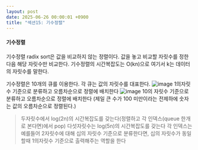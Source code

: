 ```yaml
---
layout: post
date: 2025-06-26 00:00:01 +0900
title: "섹션15: 기수정렬"
---
```

#### 기수정렬
기수정렬 radix sort은 값을 비교하지 않는 정렬이다. 값을 놓고 비교할 자릿수를 정한 다음 해당 자릿수만 비교한다. 
기수정렬의 시간복잡도는 O(kn)으로 여기서 k는 데이터의 자릿수를 말한다. 

기수정렬은 10개의 큐를 이용한다. 각 큐는 값의 자릿수를 대표한다.
![image](https://github.com/user-attachments/assets/1f47689a-68cd-47ef-bf68-c8b85cecb4b0)
1의자릿수 기준으로 분류하고 오름차순으로 정렬에 배치한다 
![image](https://github.com/user-attachments/assets/3008c18a-919a-4b53-8b8b-e0b06d974205)
10의 자릿수 기준으로 분류하고 오름차순으로 정렬에 배치한다
(제일 큰 수가 100 미만이라는 전제하에 숫자는 값의 오름차순으로 정렬된다.)

> 두자릿수에서 log(2n)의 시간복잡도를 갖는다(정렬하고 각 인덱스(queue 한개로 본다면)에서 pop)
> 다섯자릿수는 log(5n)의 시간복잡도를 갖는다
> 각 인덱스는 예를들어 2자릿수에 대해 십의 자릿수 기준으로 분류한다면, 십의 자릿수가 동일할때 1의자릿수 기준으로 출력해주는 역할을 한다
> 

